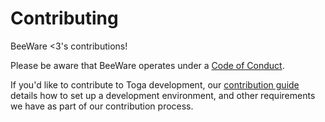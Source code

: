 # Contributing

BeeWare <3's contributions!

Please be aware that BeeWare operates under a [Code of
Conduct](https://beeware.org/community/behavior/code-of-conduct/).

If you'd like to contribute to Toga development, our [contribution
guide](https://toga.readthedocs.io/en/latest/how-to/contribute/) details how
to set up a development environment, and other requirements we have as part of our
contribution process.
